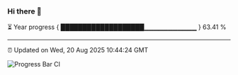### Hi there 👋

⏳ Year progress { ███████████████████▁▁▁▁▁▁▁▁▁▁▁ } 63.41 %

---

⏰ Updated on Wed, 20 Aug 2025 10:44:24 GMT

![Progress Bar CI](https://github.com/IshwaranRudhara/GIT-ACTION/workflows/Progress%20Bar%20CI/badge.svg)
